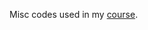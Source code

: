 Misc codes used in my [course]([url](https://samuelcheng.us/deeplearning_2024/)https://samuelcheng.us/deeplearning_2024/). 
